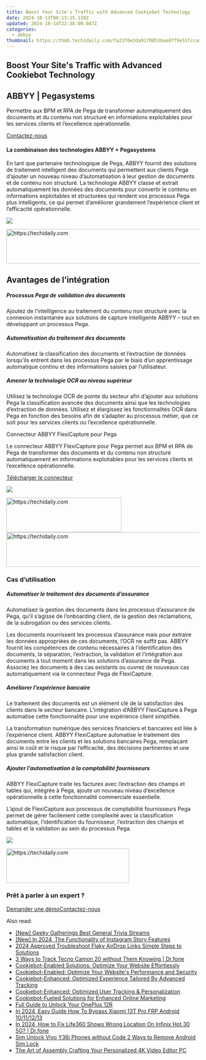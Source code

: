 ```yaml
---
title: Boost Your Site's Traffic with Advanced Cookiebot Technology
date: 2024-10-13T00:13:15.150Z
updated: 2024-10-14T22:38:00.047Z
categories:
  - abbyy
thumbnail: https://thmb.techidaily.com/fa21f0e3da9170853bae87f9e51fccaaee500ab182029f2762037858bef47cd1.jpg
---
```


## Boost Your Site's Traffic with Advanced Cookiebot Technology

## 

## ABBYY | Pegasystems 

Permettre aux BPM et RPA de Pega de transformer automatiquement des documents et du contenu non structuré en informations exploitables pour les services clients et l’excellence opérationnelle.

[Contactez-nous](https://tools.techidaily.com/abbyy/products/)

#### La combinaison des technologies ABBYY + Pegasystems

En tant que partenaire technologique de Pega, ABBYY fournit des solutions de traitement intelligent des documents qui permettent aux clients Pega d’ajouter un nouveau niveau d’automatisation à leur gestion de documents et de contenu non structuré. La technologie ABBYY classe et extrait automatiquement les données des documents pour convertir le contenu en informations exploitables et structurées qui rendent vos processus Pega plus intelligents, ce qui permet d’améliorer grandement l’expérience client et l’efficacité opérationnelle.

![](https://content.abbyy.com/-/media/project/abbyy/abbyy/solutions/digital-onboarding/overview-image.jpg?h=716&iar=0&w=1272)

<!-- affiliate ads begin -->
<a href="https://appsumo.8odi.net/c/5597632/2075471/7443" target="_top" id="2075471">
  <img src="//a.impactradius-go.com/display-ad/7443-2075471" border="0" alt="https://techidaily.com" width="728" height="90"/>
</a>
<img height="0" width="0" src="https://appsumo.8odi.net/i/5597632/2075471/7443" style="position:absolute;visibility:hidden;" border="0" />
<!-- affiliate ads end -->

## Avantages de l’intégration 

##### Processus Pega de validation des documents 

Ajoutez de l’intelligence au traitement du contenu non structuré avec la connexion instantanée aux solutions de capture intelligente ABBYY – tout en développant un processus Pega.

##### Automatisation du traitement des documents 

Automatisez la classification des documents et l’extraction de données lorsqu’ils entrent dans les processus Pega par le biais d’un apprentissage automatique continu et des informations saisies par l’utilisateur.

##### Amener la technologie OCR au niveau supérieur 

Utilisez la technologie OCR de pointe du secteur afin d’ajouter aux solutions Pega la classification avancée des documents ainsi que les technologies d’extraction de données. Utilisez et élargissez les fonctionnalités OCR dans Pega en fonction des besoins afin de s’adapter au processus métier, que ce soit pour les services clients ou l’excellence opérationnelle.

Connecteur ABBYY FlexiCapture pour Pega 

Le connecteur ABBYY FlexiCapture pour Pega permet aux BPM et RPA de Pega de transformer des documents et du contenu non structuré automatiquement en informations exploitables pour les services clients et l’excellence opérationnelle.

[Télécharger le connecteur](https://tools.techidaily.com/abbyy/products/)

![](https://content.abbyy.com/-/media/feature/basecomponents/clients/pegasystems_logo_rev_120px.png?h=26&iar=0&w=120)

<!-- affiliate ads begin -->
<a href="https://aligracehair.sjv.io/c/5597632/1880972/19272" target="_top" id="1880972">
  <img src="//a.impactradius-go.com/display-ad/19272-1880972" border="0" alt="https://techidaily.com" width="300" height="90"/>
</a>
<img height="0" width="0" src="https://aligracehair.sjv.io/i/5597632/1880972/19272" style="position:absolute;visibility:hidden;" border="0" />
<!-- affiliate ads end -->

<!-- affiliate ads begin -->
<a href="https://aligracehair.sjv.io/c/5597632/1972670/19272" target="_top" id="1972670">
  <img src="//a.impactradius-go.com/display-ad/19272-1972670" border="0" alt="https://techidaily.com" width="728" height="90"/>
</a>
<img height="0" width="0" src="https://aligracehair.sjv.io/i/5597632/1972670/19272" style="position:absolute;visibility:hidden;" border="0" />
<!-- affiliate ads end -->

### Cas d’utilisation

##### Automatiser le traitement des documents d’assurance 

Automatisez la gestion des documents dans les processus d’assurance de Pega, qu’il s’agisse de l’onboarding client, de la gestion des réclamations, de la subrogation ou des services clients. 

Les documents nourrissent les processus d’assurance mais pour extraire les données appropriées de ces documents, l’OCR ne suffit pas. ABBYY fournit les compétences de contenu nécessaires à l’identification des documents, la séparation, l’extraction, la validation et l’intégration aux documents à tout moment dans les solutions d’assurance de Pega. Associez les documents à des cas existants ou ouvrez de nouveaux cas automatiquement via le connecteur Pega de FlexiCapture. 

##### Améliorer l’expérience bancaire 

Le traitement des documents est un élément clé de la satisfaction des clients dans le secteur bancaire. L’intégration d’ABBYY FlexiCapture à Pega automatise cette fonctionnalité pour une expérience client simplifiée. 

La transformation numérique des services financiers et bancaires est liée à l’expérience client. ABBYY FlexiCapture automatise le traitement des documents entre les clients et les solutions bancaires Pega, remplaçant ainsi le coût et le risque par l’efficacité, des décisions pertinentes et une plus grande satisfaction client.

##### Ajouter l’automatisation à la comptabilité fournisseurs 

ABBYY FlexiCapture traite les factures avec l’extraction des champs et tables qui, intégrée à Pega, ajoute un nouveau niveau d’excellence opérationnelle à cette fonctionnalité commerciale essentielle. 

L’ajout de FlexiCapture aux processus de comptabilité fournisseurs Pega permet de gérer facilement cette complexité avec la classification automatique, l’identification du fournisseur, l’extraction des champs et tables et la validation au sein du processus Pega.

![](https://content.abbyy.com/-/media/feature/basecomponents/assets-thumbnails/abbyy_microscopic_web_photos_2_1486--836.jpg?h=836&iar=0&w=1486)

<!-- affiliate ads begin -->
<a href="https://bluettius.sjv.io/c/5597632/2139113/17108" target="_top" id="2139113">
  <img src="//a.impactradius-go.com/display-ad/17108-2139113" border="0" alt="https://techidaily.com" width="320" height="90"/>
</a>
<img height="0" width="0" src="https://bluettius.sjv.io/i/5597632/2139113/17108" style="position:absolute;visibility:hidden;" border="0" />
<!-- affiliate ads end -->

### Prêt à parler à un expert ?

[Demander une démo](https://tools.techidaily.com/abbyy/products/)[Contactez-nous](https://tools.techidaily.com/abbyy/products/)

<ins class="adsbygoogle"
     style="display:block"
     data-ad-format="autorelaxed"
     data-ad-client="ca-pub-7571918770474297"
     data-ad-slot="1223367746"></ins>

<ins class="adsbygoogle"
     style="display:block"
     data-ad-client="ca-pub-7571918770474297"
     data-ad-slot="8358498916"
     data-ad-format="auto"
     data-full-width-responsive="true"></ins>

<span class="atpl-alsoreadstyle">Also read:</span>
<div><ul>
<li><a href="https://fox-friendly.techidaily.com/new-geeky-gatherings-best-general-trivia-streams/"><u>[New] Geeky Gatherings Best General Trivia Streams</u></a></li>
<li><a href="https://instagram-video-files.techidaily.com/new-in-2024-the-functionality-of-instagram-story-features/"><u>[New] In 2024, The Functionality of Instagram Story Features</u></a></li>
<li><a href="https://article-knowledge.techidaily.com/2024-approved-troubleshoot-flaky-airdrop-links-simple-steps-to-solutions/"><u>2024 Approved Troubleshoot Flaky AirDrop Links Simple Steps to Solutions</u></a></li>
<li><a href="https://android-location-track.techidaily.com/3-ways-to-track-tecno-camon-20-without-them-knowing-drfone-by-drfone-virtual-android/"><u>3 Ways to Track Tecno Camon 20 without Them Knowing | Dr.fone</u></a></li>
<li><a href="https://solve-info.techidaily.com/cookiebot-enabled-solutions-optimize-your-website-effortlessly/"><u>Cookiebot-Enabled Solutions: Optimize Your Website Effortlessly</u></a></li>
<li><a href="https://solve-info.techidaily.com/cookiebot-enabled-optimize-your-websites-performance-and-security/"><u>Cookiebot-Enabled: Optimize Your Website's Performance and Security</u></a></li>
<li><a href="https://solve-info.techidaily.com/cookiebot-enhanced-optimized-experience-tailored-by-advanced-tracking/"><u>Cookiebot-Enhanced: Optimized Experience Tailored By Advanced Tracking</u></a></li>
<li><a href="https://solve-info.techidaily.com/cookiebot-enhanced-optimized-user-tracking-and-personalization/"><u>Cookiebot-Enhanced: Optimized User Tracking & Personalization</u></a></li>
<li><a href="https://solve-info.techidaily.com/cookiebot-fueled-solutions-for-enhanced-online-marketing/"><u>Cookiebot-Fueled Solutions for Enhanced Online Marketing</u></a></li>
<li><a href="https://easy-unlock-android.techidaily.com/full-guide-to-unlock-your-oneplus-12r-by-drfone-android/"><u>Full Guide to Unlock Your OnePlus 12R</u></a></li>
<li><a href="https://bypass-frp.techidaily.com/in-2024-easy-guide-how-to-bypass-xiaomi-13t-pro-frp-android-10111213-by-drfone-android/"><u>In 2024, Easy Guide How To Bypass Xiaomi 13T Pro FRP Android 10/11/12/13</u></a></li>
<li><a href="https://review-topics.techidaily.com/in-2024-how-to-fix-life360-shows-wrong-location-on-infinix-hot-30-5g-drfone-by-drfone-virtual-android/"><u>In 2024, How to Fix Life360 Shows Wrong Location On Infinix Hot 30 5G? | Dr.fone</u></a></li>
<li><a href="https://sim-unlock.techidaily.com/sim-unlock-vivo-y36i-phones-without-code-2-ways-to-remove-android-sim-lock-by-drfone-android/"><u>Sim Unlock Vivo Y36i Phones without Code 2 Ways to Remove Android Sim Lock</u></a></li>
<li><a href="https://extra-lessons.techidaily.com/the-art-of-assembly-crafting-your-personalized-4k-video-editor-pc/"><u>The Art of Assembly Crafting Your Personalized 4K Video Editor PC</u></a></li>
</ul></div>

